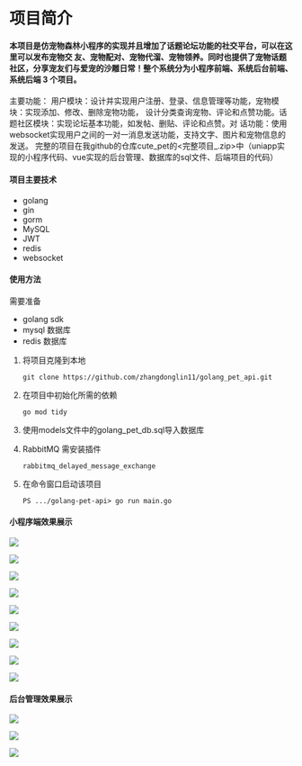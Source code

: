 # 项目简介
#### 本项目是仿宠物森林小程序的实现并且增加了话题论坛功能的社交平台，可以在这里可以发布宠物交 友、宠物配对、宠物代溜、宠物领养。同时也提供了宠物话题社区，分享宠友们与爱宠的沙雕日常！整个系统分为小程序前端、系统后台前端、系统后端 3 个项目。

主要功能：
   用户模块：设计并实现用户注册、登录、信息管理等功能，宠物模块：实现添加、修改、删除宠物功能，
设计分类查询宠物、评论和点赞功能。话题社区模块：实现论坛基本功能，如发帖、删贴、评论和点赞。对
话功能：使用websocket实现用户之间的一对一消息发送功能，支持文字、图片和宠物信息的发送。
完整的项目在我github的仓库cute_pet的<完整项目_.zip>中（uniapp实现的小程序代码、vue实现的后台管理、数据库的sql文件、后端项目的代码）

#### 项目主要技术

- golang
- gin
- gorm
- MySQL
- JWT
- redis
- websocket

#### 使用方法
需要准备
- golang sdk 
- mysql 数据库
- redis 数据库

1. 将项目克隆到本地

   ```
   git clone https://github.com/zhangdonglin11/golang_pet_api.git
   ```

2. 在项目中初始化所需的依赖
   ```
   go mod tidy
   ```

3. 使用models文件中的golang_pet_db.sql导入数据库
4. RabbitMQ 需安装插件
   ```
   rabbitmq_delayed_message_exchange
   ```
5. 在命令窗口启动该项目

    ```
   PS .../golang-pet-api> go run main.go
   ```

#### 小程序端效果展示

   ![](https://github.com/zhangdonglin11/golang-pet-api/blob/main/img/index.png)

   ![](https://github.com/zhangdonglin11/golang-pet-api/blob/main/img/topic.png)

   ![](https://github.com/zhangdonglin11/golang-pet-api/blob/main/img/topicAdd.png)

   ![](https://github.com/zhangdonglin11/golang-pet-api/blob/main/img/message.png)

   ![](https://github.com/zhangdonglin11/golang-pet-api/blob/main/img/messageDetail.png)

   ![](https://github.com/zhangdonglin11/golang-pet-api/blob/main/img/user.png)

   ![](https://github.com/zhangdonglin11/golang-pet-api/blob/main/img/userUpdate.png)

   ![](https://github.com/zhangdonglin11/golang-pet-api/blob/main/img/petDetail.png)

   ![](https://github.com/zhangdonglin11/golang-pet-api/blob/main/img/petAdd.png)

#### 后台管理效果展示

   ![](https://github.com/zhangdonglin11/golang-pet-api/blob/main/img/adminIndex.png)

   ![](https://github.com/zhangdonglin11/golang-pet-api/blob/main/img/adminPet.png)
   
   ![](https://github.com/zhangdonglin11/golang-pet-api/blob/main/img/adminUser.png)
